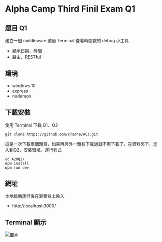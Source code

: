 # Alpha Camp Third Finil Exam Q1

## 題目 Q1

建立一個 middleware 透過 Terminal 查看時間戳的 debug 小工具

- 顯示日期、時間
- 路由、RESTful

## 環境
- windows 10
- express
- nodemon

## 下載安裝

使用 Terminal 下載 Q1、Q2

```
git clone https://github.com/cTaohe/AC3.git
```

這是一次下載兩個題目，如果再另外一題有下載過就不用下載了，在資料夾下，進入到Q2，安裝環境，運行程式

```
cd A20Q2/
npm install
npm run dev
```

## 網址

本地啟動運行後在瀏覽器上輸入

- http://localhost:3000/ 

## Terminal 顯示
![圖片](https://lh3.googleusercontent.com/-gDOMW7SS5ss1iJIbG7SwmXU1ybezArgv-1UPF_x0MRshi0nzkhoKhZ2Q1W2tf4zhXEhBngQyVYD7NPWskur67ut4DntrPpwI9W26RgPhtYyn6ku3oRyOpRKdWOy86Z4PSSNepj9iLOi9uAWe3OgeZmBcTZd6G6itUxiEO5_bYY0QKnQvHXZkMyAVI9MtpnfR8FFXNjclEG6PVtqdLJe7Yr1EfmR4KJZZ3cBUUyPEhsWXi390uZeFd0YNkO5WgWrXnfiHVA_ZAu12oogeCJVfuSQ3u8-HFgvwJ3jM7VohwxtJi27ow-NoUMUBOoe35yvJEzy5UXnPD9Wz569tPO8ijYyEPlq4hasR_XjtsLz3crF2WtqvWvAbgklErWD8k75w63xgD1vNWdpNhDxG2nXhRiDEIo-Rod9oedaMegNXtVc7EEMHMgcZ66NSkaNdCxaj7gySmRHlIBJNEQ1iLT_glp5yEb53gtsVORsykn56uQYjZnMqpOaly5C8oSHzgvWuJbkrisWWk-_EWHaeuOLe3uJLiS9wsO2MY1EzA3NlrfaPPzeUmtbCcDuJscWA-son12NS89YhvRrTd7F6zrjxaejO99aHkYBgfNyp4ytvZMFPdUs-Z8i7muB1X6YtRfL4xjIaQxcTJnOxJ4-cALZBRfgBBWjlXbrPyElMIb9X973AITdyURkzQ9_cwy2OL2rCAF0eyXNvXUx8reavb8H19Zd=w511-h218-no)
